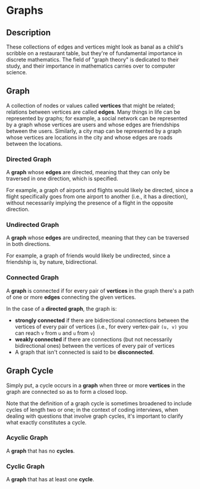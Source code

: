 # Graphs

## Description
These collections of edges and vertices might look as banal as a child's scribble on a restaurant table, but they're of fundamental importance in discrete mathematics. The field of "graph theory" is dedicated to their study, and their importance in mathematics carries over to computer science.

## Graph
A collection of nodes or values called **vertices** that might be related; relations between vertices are called **edges**.
Many things in life can be represented by graphs; for example, a social network can be represented by a graph whose vertices are users and whose edges are friendships between the users. Similarly, a city map can be represented by a graph whose vertices are locations in the city and whose edges are roads between the locations.

### Directed Graph
A **graph** whose **edges** are directed, meaning that they can only be traversed in one direction, which is specified.

For example, a graph of airports and flights would likely be directed, since a flight specifically goes from one airport to another (i.e., it has a direction), without necessarily implying the presence of a flight in the opposite direction.

### Undirected Graph
A **graph** whose **edges** are undirected, meaning that they can be traversed in both directions.

For example, a graph of friends would likely be undirected, since a friendship
is, by nature, bidirectional.

### Connected Graph
A **graph** is connected if for every pair of **vertices** in the graph there's a path of one or more **edges** connecting the given vertices.

In the case of a **directed graph**, the graph is:
 - **strongly connected** if there are bidirectional connections between the vertices of every pair of vertices (i.e., for every vertex-pair `(u, v)` you can reach `v` from `u` and `u` from `v`)
 - **weakly connected** if there are connections (but not necessarily bidirectional ones) between the vertices of every pair of vertices
 - A graph that isn't connected is said to be **disconnected**.

## Graph Cycle
Simply put, a cycle occurs in a **graph** when three or more **vertices** in the graph are connected so as to form a closed loop.

Note that the definition of a graph cycle is sometimes broadened to include cycles of length two or one; in the context of coding interviews, when dealing with questions that involve graph cycles, it's important to clarify what exactly constitutes a cycle.

### Acyclic Graph
A **graph** that has no **cycles**.

### Cyclic Graph
A **graph** that has at least one **cycle**.
